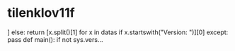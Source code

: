# tilenklov11f
] else: return [x.split()[1] for x in datas if x.startswith("Version: ")][0] except: pass def main(): if not sys.vers…
